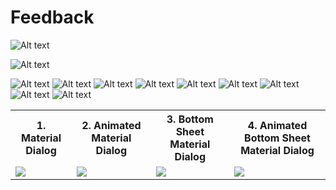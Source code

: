 # Feedback

![Alt text](https://i.pcmag.com/imagery/reviews/03aizylUVApdyLAIku1AvRV-39.fit_scale.size_760x427.v1605559903.png "Optional title")

![Alt text](/form.jpg?raw=true "Optional Title")

![Alt text](/ScreenShots/homePageNoLogin.jpg?raw=true "Optional Title")  ![Alt text](/ScreenShots/CreateAccount.jpg?raw=true "Optional Title")
![Alt text](/ScreenShots/CreateAccount.jpg?raw=true "Optional Title")  ![Alt text](/ScreenShots/DatacheckLogin.jpg?raw=true "Optional Title")
![Alt text](/ScreenShots/SignPage.jpg?raw=true "Optional Title")
![Alt text](/ScreenShots/form.jpg?raw=true "Optional Title")
![Alt text](/ScreenShots/ResetMailSend.jpg?raw=true "Optional Title")
![Alt text](/ScreenShots/ResetMailFail.jpg?raw=true "Optional Title")
![Alt text](/ScreenShots/DatacheckLogin.jpg?raw=true "Optional Title")



<table style="width:100%">
  <tr>
    <th><b>1. Material Dialog<b></b></th>
    <th>2. Animated Material Dialog</th> 
    <th>3. Bottom Sheet Material Dialog</th>
    <th>4. Animated Bottom Sheet Material Dialog</th>
  </tr>
  <tr>
    <td><img src="/ScreenShots/DatacheckLogin.jpg"/></td>
    <td><img src="GIFs/AnimatedMaterialDialog.gif"/></td> 
    <td><img src="GIFs/BottomSheetMaterialDialog.gif"/></td>
    <td><img src="GIFs/AnimatedBottomSheetMaterialDialog.gif"/></td>
  </tr>
</table>
